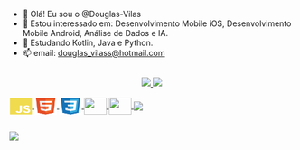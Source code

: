- 👋 Olá! Eu sou o @Douglas-Vilas
- 👀 Estou interessado em: Desenvolvimento Mobile iOS, Desenvolvimento Mobile Android, Análise de Dados e IA.
- 🌱 Estudando Kotlin, Java e Python.
- 📫 email: douglas_vilass@hotmail.com


##

<div align="center">
  <a href="https://github.com/douglas-vilas">
  <img height="180em" src="https://github-readme-stats.vercel.app/api?username=douglas-vilas&show_icons=true&theme=dark&include_all_commits=true&count_private=true"/>
  <img height="180em" src="https://github-readme-stats.vercel.app/api/top-langs/?username=douglas-vilas&layout=compact&langs_count=7&theme=dark"/>
</div>
<div style="display: inline_block"><br>
  <img align="center" alt="DVS-Js" height="30" width="40" src="https://raw.githubusercontent.com/devicons/devicon/master/icons/javascript/javascript-plain.svg">
  <img align="center" alt="DVS-HTML" height="30" width="40" src="https://raw.githubusercontent.com/devicons/devicon/master/icons/html5/html5-original.svg">
  <img align="center" alt="DVS-CSS" height="30" width="40" src="https://raw.githubusercontent.com/devicons/devicon/master/icons/css3/css3-original.svg">  
  <img align="center" height="30" width="40" src="https://cdn.jsdelivr.net/gh/devicons/devicon/icons/kotlin/kotlin-original.svg" />
  <img align="center" height="30" width="40" src="https://cdn.jsdelivr.net/gh/devicons/devicon/icons/python/python-original.svg" />
  <img align="center" heigjt="30" width="40" src="https://cdn.jsdelivr.net/gh/devicons/devicon/icons/java/java-original.svg" />
 </div>

##

<div>
 <a href="https://www.linkedin.com/in/douglas-vilas-52656ba4" target="_blank"><img src="https://img.shields.io/badge/-LinkedIn-%230077B5?style=for-the-badge&logo=linkedin&logoColor=white" target="_blank"></a> 
 
</div>
